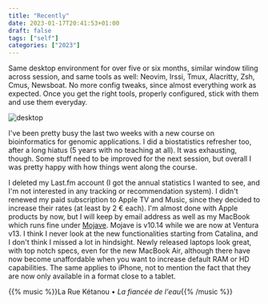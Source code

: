 ```yaml
---
title: "Recently"
date: 2023-01-17T20:41:53+01:00
draft: false
tags: ["self"]
categories: ["2023"]
---
```


Same desktop environment for over five or six months, similar window tiling across session, and same tools as well: Neovim, Irssi, Tmux, Alacritty, Zsh, Cmus, Newsboat. No more config tweaks, since almost everything work as expected. Once you get the right tools, properly configured, stick with them and use them everyday.

![desktop](/img/2023-01-17-21-13-06.png)

I've been pretty busy the last two weeks with a new course on bioinformatics for genomic applications. I did a biostatistics refresher too, after a long hiatus (5 years with no teaching at all). It was exhausting, though. Some stuff need to be improved for the next session, but overall I was pretty happy with how things went along the course.

I deleted my Last.fm account (I got the annual statistics I wanted to see, and I'm not interested in any tracking or recommendation system). I didn't renewed my paid subscription to Apple TV and Music, since they decided to increase their rates (at least by 2 € each). I'm almost done with Apple products by now, but I will keep by email address as well as my MacBook which runs fine under [Mojave][]. Mojave is v10.14 while we are now at Ventura v13. I think I never look at the new functionalities starting from Catalina, and I don't think I missed a lot in hindsight. Newly released laptops look great, with top notch specs, even for the new MacBook Air, although there have now become unaffordable when you want to increase default RAM or HD capabilities. The same applies to iPhone, not to mention the fact that they are now only available in a format close to a tablet.

{{% music %}}La Rue Kétanou • _La fiancée de l'eau_{{% /music %}}

[mojave]: https://aliquote.org/post/bye-bye-apple/
